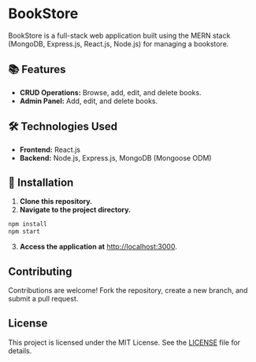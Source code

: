 # BookStore

BookStore is a full-stack web application built using the MERN stack (MongoDB, Express.js, React.js, Node.js) for managing a bookstore.

## 📚 Features

- **CRUD Operations:** Browse, add, edit, and delete books.
- **Admin Panel:** Add, edit, and delete books.

## 🛠️ Technologies Used

- **Frontend:** React.js
- **Backend:** Node.js, Express.js, MongoDB (Mongoose ODM)

## 🚀 Installation

1. **Clone this repository.**
2. **Navigate to the project directory.**

```bash
npm install
npm start
```

3. **Access the application at** [http://localhost:3000](http://localhost:3000).

## Contributing

Contributions are welcome! Fork the repository, create a new branch, and submit a pull request.

## License

This project is licensed under the MIT License. See the [LICENSE](LICENSE) file for details.
